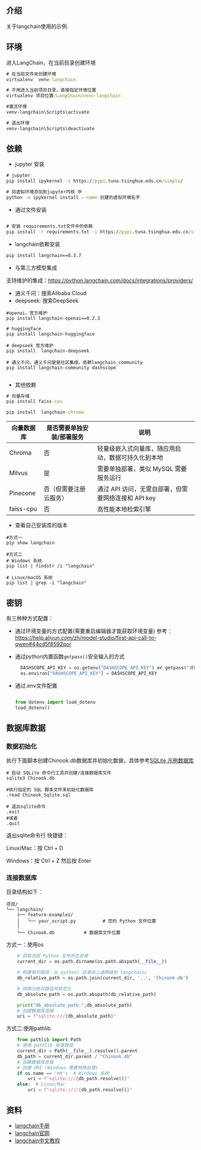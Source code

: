 ## 介绍

关于langchain使用的示例.

## 环境

进入LangChain，在当前目录创建环境
```cmd
# 在当前文件夹创建环境
virtualenv  venv-langchain

# 不用进入当前项目目录，直接指定环境位置
virtualenv 项目位置/LangChain/venv-langchain

#激活环境
venv-langchain\Scripts\activate

# 退出环境
venv-langchain\Scripts\deactivate

```

## 依赖

- jupyter 安装
```cmd
# jupyter
pip install ipykernel -i https://pypi.tuna.tsinghua.edu.cn/simple/

# 将虚拟环境添加到jupyter内核 中
python -m ipykernel install --name 创建的虚拟环境名字
```

- 通过文件安装
```cmd 

# 安装 requirements.txt文件中的依赖
pip install -r requirements.txt -i https://pypi.tuna.tsinghua.edu.cn/simple


```

- langchain依赖安装
```cmd
pip install langchain==0.3.7
```

- 与第三方模型集成

支持维护的集成：https://python.langchain.com/docs/integrations/providers/

- 通义千问：搜索Alibaba Cloud
- deepseek:  搜索DeepSeek

```
#openai，官方维护
pip install langchain-openai==0.2.3

# huggingface
pip install langchain-huggingface

# deepseek 官方维护
pip install  langchain-deepseek

# 通义千问，通义千问是是社区集成，依赖langchain_community
pip install langchain-community dashscope


```

- 其他依赖
```cmd
# 向量存储
pip install faiss-cpu

pip install  langchain-chroma

```

| 向量数据库       | 是否需要单独安装/部署服务      | 说明                                                         |
 |------------------|-------------------------------|-------------------------------------------------------------|
 | Chroma           | 否                            | 轻量级嵌入式向量库，随应用启动，数据可持久化到本地                        |
 | Milvus           | 是                            | 需要单独部署，类似 MySQL 需要服务运行                         |
 | Pinecone         | 否（但需要注册云服务）         | 通过 API 访问，无需自部署，但需要网络连接和 API key            |
| faiss-cpu         | 否                         | 高性能本地检索引擎            |

-  查看自己安装库的版本
```shell
#方式一
pip show langchain

#方式二
# Windows 系统
pip list | findstr /i "langchain"

# Linux/macOS 系统
pip list | grep -i "langchain"
```


## 密钥

 有三种种方式配置：
 - 通过环境变量的方式配置(需要重启编辑器才能获取环境变量)
   参考：https://help.aliyun.com/zh/model-studio/first-api-call-to-qwen#44cd5f8592qor
 - 通过python内置函数`getpass()`安全输入的方式 
   
    ```python
      DASHSCOPE_API_KEY = os.getenv("DASHSCOPE_API_KEY") or getpass("请输入密钥：")
      os.environ["DASHSCOPE_API_KEY"] = DASHSCOPE_API_KEY
    ```
- 通过.env文件配置

   ```python
  
   from dotenv import load_dotenv
   load_dotenv()
  
   ```
  
## 数据库数据

### 数据初始化

执行下面脚本创建Chinook.db数据库并初始化数据，具体参考[SQLite 示例数据库](https://database.guide/2-sample-databases-sqlite/)
```shell
# 启动 SQLite 命令行工具并创建/连接数据库文件
sqlite3 Chinook.db

#执行指定的 SQL 脚本文件来初始化数据库
.read Chinook_Sqlite.sql

# 退出sqlite命令
.exit
#或者
.quit
```

退出sqlite命令行 快捷键：

Linux/Mac：按 Ctrl + D

Windows：按 Ctrl + Z 然后按 Enter


### 连接数据库

目录结构如下：
```text
项目/
└── langchain/
    ├── feature-examples/
    │   └── your_script.py          # 您的 Python 文件位置
    │       
    └── Chinook.db           # 数据库文件位置
```

方式一：使用os
```python
    # 获取当前 Python 文件所在目录
    current_dir = os.path.dirname(os.path.abspath(__file__))

    # 构建相对路径：从 python/ 目录向上退两级到 langchain/
    db_relative_path = os.path.join(current_dir, '..', 'Chinook.db')

    # 转换为绝对路径并规范化
    db_absolute_path = os.path.abspath(db_relative_path)

    print("db_absolute_path:",db_absolute_path)
    # 创建数据库连接
    uri = f"sqlite:///{db_absolute_path}"
```

方式二:使用pathlib
```python
    from pathlib import Path
    # 使用 pathlib 处理路径
    current_dir = Path(__file__).resolve().parent
    db_path = current_dir.parent / "Chinook.db"
    # 创建数据库连接
    # 创建 URI (Windows 需要特殊处理)
    if os.name == 'nt':  # Windows 系统
        uri = f"sqlite:///{db_path.resolve()}"
    else:  # Linux/Mac
        uri = f"sqlite:////{db_path.resolve()}"
```



  
## 资料
- [langchain手册](https://github.com/langchain-ai/langchain/blob/master/cookbook/README.md)
- [langchain官网](https://python.langchain.com/docs/introduction/)
- [langchain中文教程](https://www.langchain.com.cn/docs/tutorials/)

